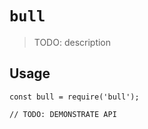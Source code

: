 # `bull`

> TODO: description

## Usage

```
const bull = require('bull');

// TODO: DEMONSTRATE API
```
